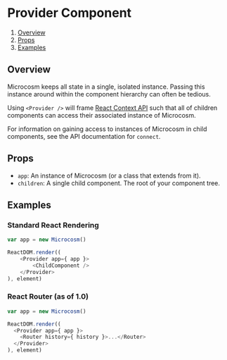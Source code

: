 # Provider Component

1. [Overview](#overview)
2. [Props](#props)
3. [Examples](#examples)

## Overview

Microcosm keeps all state in a single, isolated instance. Passing this
instance around within the component hierarchy can often be tedious.

Using `<Provider />` will frame
[React Context API](https://facebook.github.io/react/docs/context.html)
such that all of children components can access their associated
instance of Microcosm.

For information on gaining access to instances of Microcosm in child
components, see the API documentation for `connect`.

## Props

- `app`: An instance of Microcosm (or a class that extends from it).
- `children`: A single child component. The root of your component tree.

## Examples

### Standard React Rendering

```javascript
var app = new Microcosm()

ReactDOM.render((
    <Provider app={ app }>
        <ChildComponent />
    </Provider>
), element)
```

### React Router (as of 1.0)

```javascript
var app = new Microcosm()

ReactDOM.render((
  <Provider app={ app }>
    <Router history={ history }>...</Router>
  </Provider>
), element)
```
